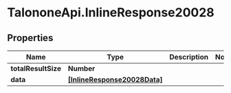 # TalononeApi.InlineResponse20028

## Properties
Name | Type | Description | Notes
------------ | ------------- | ------------- | -------------
**totalResultSize** | **Number** |  | 
**data** | [**[InlineResponse20028Data]**](InlineResponse20028Data.md) |  | 


